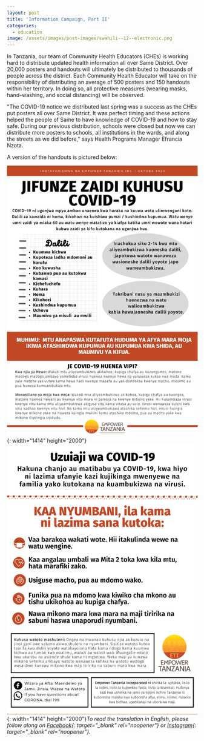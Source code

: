 ```yaml
---
layout: post
title: 'Information Campaign, Part II'
categories:
  - education
image: /assets/images/post-images/swahili--12--electronic.png
---
```


In Tanzania, our team of Community Health Educators (CHEs) is working hard to distribute updated health information all over Same District. Over 20,000 posters and handouts will ultimately be distributed to thousands of people across the district. Each Community Health Educator will take on the responsibility of distributing an average of 500 posters and 150 handouts within her territory. In doing so, all protective measures (wearing masks, hand-washing, and social distancing) will be observed.

"The COVID-19 notice we distributed last spring was a success as the CHEs put posters all over Same District. It was perfect timing and these actions helped the people of Same to have knowledge of COVID-19 and how to stay safe. During our previous distribution, schools were closed but now we can distribute more posters to schools, all institutions in the wards, and along the streets as we did before," says Health Programs Manager Efrancia Nzota.

A version of the handouts is pictured below:

![](/uploads/1.png){: width="1414" height="2000"}![](/uploads/2.png){: width="1414" height="2000"}*To read the translation in English, please follow along on [Facebook](https://www.facebook.com/EmpowerTZ/){: target="_blank" rel="noopener"}&nbsp;or&nbsp;[Instagram](https://www.instagram.com/empower_tanzania/){: target="_blank" rel="noopener"}.*